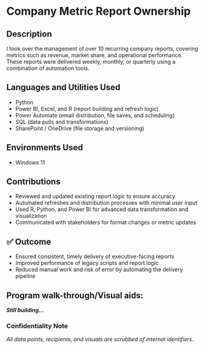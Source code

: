 <h1>Company Metric Report Ownership</h1>

<!--
 ### [YouTube Demonstration](https://youtu.be/7eJexJVCqJo)
 -->

<h2>Description</h2>
I took over the management of over 10 recurring company reports, covering metrics such as revenue, market share, and operational performance. These reports were delivered weekly, monthly, or quarterly using a combination of automation tools.
<br />

<h2>Languages and Utilities Used</h2>

- Python
- Power BI, Excel, and R (report building and refresh logic)
- Power Automate (email distribution, file saves, and scheduling)
- SQL (data pulls and transformations)
- SharePoint / OneDrive (file storage and versioning)

<h2>Environments Used </h2>

- Windows 11

<h2>Contributions </h2>

- Reviewed and updated existing report logic to ensure accuracy
- Automated refreshes and distribution processes with minimal user input
- Used R, Python, and Power BI for advanced data transformation and visualization
- Communicated with stakeholders for format changes or metric updates

<h2>✅ Outcome</h2>

- Ensured consistent, timely delivery of executive-facing reports
- Improved performance of legacy scripts and report logic
- Reduced manual work and risk of error by automating the delivery pipeline

<h2>Program walk-through/Visual aids:</h2>
<i><b>Still building...</b></i>
<!--
<p align="center">
Launch the utility: <br/>
<img src="https://i.imgur.com/62TgaWL.png" height="80%" width="80%" alt="Disk Sanitization Steps"/>
<br />
<br />
Select the disk:  <br/>
<img src="https://i.imgur.com/tcTyMUE.png" height="80%" width="80%" alt="Disk Sanitization Steps"/>
<br />
<br />
Enter the number of passes: <br/>
<img src="https://i.imgur.com/nCIbXbg.png" height="80%" width="80%" alt="Disk Sanitization Steps"/>
<br />
<br />
Confirm your selection:  <br/>
<img src="https://i.imgur.com/cdFHBiU.png" height="80%" width="80%" alt="Disk Sanitization Steps"/>
<br />
<br />
Wait for process to complete (may take some time):  <br/>
<img src="https://i.imgur.com/JL945Ga.png" height="80%" width="80%" alt="Disk Sanitization Steps"/>
<br />
<br />
Sanitization complete:  <br/>
<img src="https://i.imgur.com/K71yaM2.png" height="80%" width="80%" alt="Disk Sanitization Steps"/>
<br />
<br />
Observe the wiped disk:  <br/>
<img src="https://i.imgur.com/AeZkvFQ.png" height="80%" width="80%" alt="Disk Sanitization Steps"/>
</p>
--!>

<h3>Confidentiality Note</h3>
<i>All data points, recipients, and visuals are scrubbed of internal identifiers..</i>
